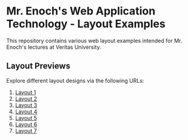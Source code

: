 # Mr. Enoch's Web Application Technology - Layout Examples

This repository contains various web layout examples intended for Mr. Enoch's lectures at Veritas University.

## Layout Previews

Explore different layout designs via the following URLs:

1. [Layout 1](https://samixyasuke.github.io/Mr-Enoch-s-web-application-technology/Layout%201/index.html)
2. [Layout 2](https://samixyasuke.github.io/Mr-Enoch-s-web-application-technology/Layout%202/index.html)
3. [Layout 3](https://samixyasuke.github.io/Mr-Enoch-s-web-application-technology/Layout%203/index.html)
4. [Layout 4](https://samixyasuke.github.io/Mr-Enoch-s-web-application-technology/Layout%204/index.html)
5. [Layout 5](https://samixyasuke.github.io/Mr-Enoch-s-web-application-technology/Layout%205/index.html)
6. [Layout 6](https://samixyasuke.github.io/Mr-Enoch-s-web-application-technology/Layout%206/index.html)
7. [Layout 7](https://samixyasuke.github.io/Mr-Enoch-s-web-application-technology/Layout%207/index.html)

